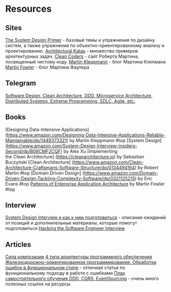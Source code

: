 # Resources
## Sites
[The System Design Primer](https://github.com/donnemartin/system-design-primer) - базовые темы и упражнения по дизайну систем, а также упражнения по объектно-ориентированному анализу и проектированию.
[Architectural Katas](https://nealford.com/katas/) - множество примеров архитектурных задач.
[Clean Coders](https://cleancoders.com) -  сайт Роберта Мартина, посвященный чистому коду.
[Martin Kleppmann](https://martin.kleppmann.com) - блог Мартина Клепмана
[Martin Fowler](https://martinfowler.com) - блог Мартина Фаулера

## Telegram
[Software Design, Clean Architecture, DDD, Microservice Architecture, Distributed Systems, Extreme Programming, SDLC, Agile, etc.](https://t.me/emacsway_log)

## Books
[Designing Data-Intensive Applications] (https://www.amazon.com/Designing-Data-Intensive-Applications-Reliable-Maintainable/dp/1449373321) by Martin Kleppmann #top
[System Design] (https://www.amazon.com/System-Design-Interview-insiders-Second/dp/B08CMF2CQF) by Alex Xu
[Implementing the Clean Architecture] (https://cleanarchitecture.io) by Sebastian Buczyński
[Clean Architecture] (https://www.amazon.com/Clean-Architecture-Craftsmans-Software-Structure/dp/0134494164) by Robert Martin #top
[Domain Driven Design] (https://www.amazon.com/Domain-Driven-Design-Tackling-Complexity-Software/dp/0321125215) by Eric Evans #top
[Patterns of Enterprise Application Architecture](https://martinfowler.com/books/eaa.html) by Martin Fowler #top

## Interview
[System Design Interview и как к ним подготовиться](https://apolomodov.medium.com/preparation-for-system-design-interview-66489d7a0af6) - описание ожиданий от позиций и дополнительные материалы, которые помогут подготовиться
[Hacking the Software Engineer Interview](https://tianpan.co/hacking-the-software-engineer-interview#system-design-theories) 

## Articles
[Сила композиции](https://habr.com/ru/company/jugru/blog/553028/)
[4 типа архитектуры программного обеспечения](https://nuancesprog.ru/p/12019/)
[Железнодорожно-ориентированное программирование. Обработка ошибок в функциональном стиле](https://habr.com/ru/post/339606/) - отличная статья по функциональному подходу в работе с ошибками
[План самостоятельного обучения DDD, CQRS, EventSourcing](https://habr.com/ru/post/653421/) - очень много полезных ссылок на ресурсы